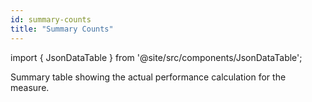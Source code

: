 ```yaml
---
id: summary-counts
title: "Summary Counts"
---
```


import { JsonDataTable } from '@site/src/components/JsonDataTable';

Summary table showing the actual performance calculation for the measure.

<JsonDataTable jsonPath="nodes.model\.the_tuva_project\.quality_measures__summary_counts.columns" />